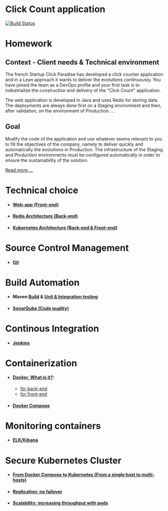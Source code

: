 # Click Count application

[![Build Status](https://travis-ci.org/xebia-france/click-count.svg)](https://travis-ci.org/xebia-france/click-count)

# Homework
## Context - Client needs & Technical environment

The french Startup Click Paradise has developed a click counter application and in a Lean approach
it wants to deliver the evolutions continuously.
You have joined the team as a DevOps profile and your first task is to industrialize
the construction and delivery of the "Click Count" application.

The web application is developed in Java and uses Redis for storing data. The deployments
are always done first on a Staging environment and then, after validation, on the environment of
Production. ...

## Goal

Modify the code of the application and use whatever seems relevant to you to fill
the objectives of the company, namely to deliver quickly and automatically the evolutions in
Production.
The infrastructure of the Staging and Production environments must be configured automatically
in order to ensure the sustainability of the solution. 

[Read more ...](docs/enonce.md)


# Technical choice
- #### [Web-app (Front-end)](docs/web_app.md)

- #### [Redis Architecture (Back-end)](docs/redis_architecture.md)

- #### [Kubernetes Architecture (Back-end & Front-end)](docs/kubernetes_architecture.md)


# Source Control Management

- #### [Git](docs/source_control_management.md)


# Build Automation

- #### Maven [Build](docs/build_automation.md) & [Unit & Integration testing](docs/maven_unit_test.md)

- #### [SonarQube (Code quality)](docs/code_quality.md)

# Continous Integration

- #### [Jenkins](docs/continuous_integration.md)


# Containerization

- #### [Docker, What is it?](docs/docker.md):
  - [for back-end](docs/docker_back_end.md)
  - [for front-end](docs/docker_back_end.md)

- #### [Docker Compose](docs/docker_compose.md)


# Monitoring containers
- #### [ELK/Kibana](docs/monitoring_containers.md)

# Secure Kubernetes Cluster
- #### [From Docker Compose to Kubernetes (From a single host to multi-hosts)](docs/kubernetes.md)

- #### [Replication: no failover](docs/replication.md)

- #### [Scalability: increasing throughput with pods](docs/scalability.md)
